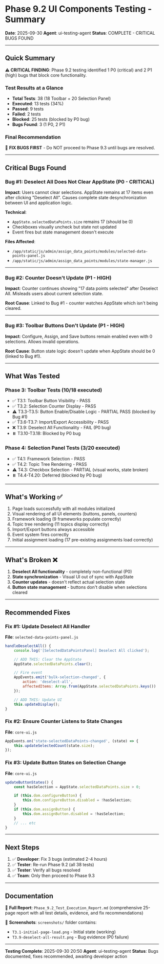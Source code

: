 # Phase 9.2 UI Components Testing - Summary

**Date**: 2025-09-30
**Agent**: ui-testing-agent
**Status**: COMPLETE - CRITICAL BUGS FOUND

---

## Quick Summary

**⚠️ CRITICAL FINDING**: Phase 9.2 testing identified 1 P0 (critical) and 2 P1 (high) bugs that block core functionality.

### Test Results at a Glance
- **Total Tests**: 38 (18 Toolbar + 20 Selection Panel)
- **Executed**: 13 tests (34%)
- **Passed**: 9 tests
- **Failed**: 2 tests
- **Blocked**: 25 tests (blocked by P0 bug)
- **Bugs Found**: 3 (1 P0, 2 P1)

### Final Recommendation
🛑 **FIX BUGS FIRST** - Do NOT proceed to Phase 9.3 until bugs are resolved.

---

## Critical Bugs Found

### Bug #1: Deselect All Does Not Clear AppState (P0 - CRITICAL)
**Impact**: Users cannot clear selections. AppState remains at 17 items even after clicking "Deselect All". Causes complete state desynchronization between UI and application logic.

**Technical**:
- `AppState.selectedDataPoints.size` remains 17 (should be 0)
- Checkboxes visually uncheck but state not updated
- Event fires but state management doesn't execute

**Files Affected**:
- `/app/static/js/admin/assign_data_points/modules/selected-data-points-panel.js`
- `/app/static/js/admin/assign_data_points/modules/state-manager.js`

---

### Bug #2: Counter Doesn't Update (P1 - HIGH)
**Impact**: Counter continues showing "17 data points selected" after Deselect All. Misleads users about current selection state.

**Root Cause**: Linked to Bug #1 - counter watches AppState which isn't being cleared.

---

### Bug #3: Toolbar Buttons Don't Update (P1 - HIGH)
**Impact**: Configure, Assign, and Save buttons remain enabled even with 0 selections. Allows invalid operations.

**Root Cause**: Button state logic doesn't update when AppState should be 0 (linked to Bug #1).

---

## What Was Tested

### Phase 3: Toolbar Tests (10/18 executed)
- ✅ T3.1: Toolbar Button Visibility - PASS
- ✅ T3.2: Selection Counter Display - PASS
- ⚠️ T3.3-T3.5: Button Enable/Disable Logic - PARTIAL PASS (blocked by Bug #1)
- ✅ T3.6-T3.7: Import/Export Accessibility - PASS
- ❌ T3.9: Deselect All Functionality - FAIL (P0 bug)
- ⏸️ T3.10-T3.18: Blocked by P0 bug

### Phase 4: Selection Panel Tests (3/20 executed)
- ✅ T4.1: Framework Selection - PASS
- ✅ T4.2: Topic Tree Rendering - PASS
- ⚠️ T4.3: Checkbox Selection - PARTIAL (visual works, state broken)
- ⏸️ T4.4-T4.20: Deferred (blocked by P0 bug)

---

## What's Working ✅
1. Page loads successfully with all modules initialized
2. Visual rendering of all UI elements (buttons, panels, counters)
3. Framework loading (9 frameworks populate correctly)
4. Topic tree rendering (11 topics display correctly)
5. Import/Export buttons always accessible
6. Event system fires correctly
7. Initial assignment loading (17 pre-existing assignments load correctly)

---

## What's Broken ❌
1. **Deselect All functionality** - completely non-functional (P0)
2. **State synchronization** - Visual UI out of sync with AppState
3. **Counter updates** - doesn't reflect actual selection state
4. **Button state management** - buttons don't disable when selections cleared

---

## Recommended Fixes

### Fix #1: Update Deselect All Handler
**File**: `selected-data-points-panel.js`
```javascript
handleDeselectAll() {
    console.log('[SelectedDataPointsPanel] Deselect All clicked');

    // ADD THIS: Clear the AppState
    AppState.selectedDataPoints.clear();

    // Fire event
    AppEvents.emit('bulk-selection-changed', {
        action: 'deselect-all',
        affectedItems: Array.from(AppState.selectedDataPoints.keys())
    });

    // ADD THIS: Update UI
    this.updateDisplay();
}
```

### Fix #2: Ensure Counter Listens to State Changes
**File**: `core-ui.js`
```javascript
AppEvents.on('state-selectedDataPoints-changed', (state) => {
    this.updateSelectedCount(state.size);
});
```

### Fix #3: Update Button States on Selection Change
**File**: `core-ui.js`
```javascript
updateButtonStates() {
    const hasSelection = AppState.selectedDataPoints.size > 0;

    if (this.dom.configureButton) {
        this.dom.configureButton.disabled = !hasSelection;
    }
    if (this.dom.assignButton) {
        this.dom.assignButton.disabled = !hasSelection;
    }
    // ... etc
}
```

---

## Next Steps

1. ✅ **Developer**: Fix 3 bugs (estimated 2-4 hours)
2. ✅ **Tester**: Re-run Phase 9.2 (all 38 tests)
3. ✅ **Tester**: Verify all bugs resolved
4. ✅ **Team**: Only then proceed to Phase 9.3

---

## Documentation

📄 **Full Report**: `Phase_9.2_Test_Execution_Report.md` (comprehensive 25-page report with all test details, evidence, and fix recommendations)

📸 **Screenshots**: `screenshots/` folder contains:
- `T3.1-initial-page-load.png` - Initial state (working)
- `T3.9-deselect-all-result.png` - Bug evidence (P0 failure)

---

**Testing Complete**: 2025-09-30 20:50
**Agent**: ui-testing-agent
**Status**: Bugs documented, fixes recommended, awaiting developer action